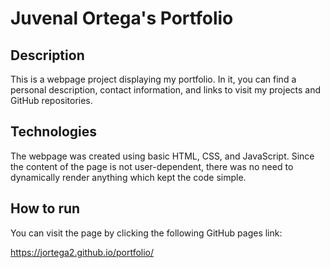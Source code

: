 # Juvenal Ortega's Portfolio

## Description
This is a webpage project displaying my portfolio.
In it, you can find a personal description, contact information, and links to visit my projects and GitHub repositories.

## Technologies
The webpage was created using basic HTML, CSS, and JavaScript. Since the content of the page is not user-dependent, there was no need to dynamically render anything which kept the code simple.

## How to run
You can visit the page by clicking the following GitHub pages link:

https://jortega2.github.io/portfolio/
